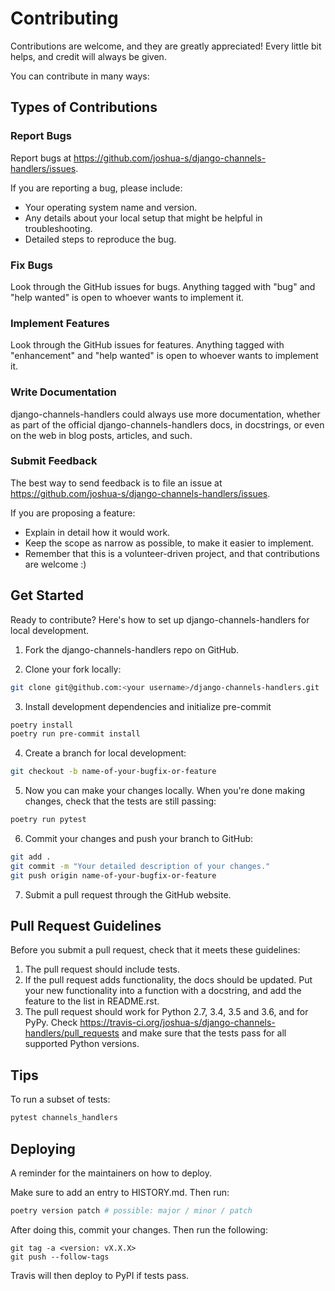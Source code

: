 # Contributing

Contributions are welcome, and they are greatly appreciated! Every
little bit helps, and credit will always be given.

You can contribute in many ways:

## Types of Contributions

### Report Bugs

Report bugs at
<https://github.com/joshua-s/django-channels-handlers/issues>.

If you are reporting a bug, please include:
- Your operating system name and version.
- Any details about your local setup that might be helpful in troubleshooting.
- Detailed steps to reproduce the bug.

### Fix Bugs

Look through the GitHub issues for bugs. Anything tagged with "bug" and
"help wanted" is open to whoever wants to implement it.

### Implement Features

Look through the GitHub issues for features. Anything tagged with
"enhancement" and "help wanted" is open to whoever wants to implement
it.

### Write Documentation

django-channels-handlers could always use more documentation, whether as
part of the official django-channels-handlers docs, in docstrings, or
even on the web in blog posts, articles, and such.

### Submit Feedback

The best way to send feedback is to file an issue at
<https://github.com/joshua-s/django-channels-handlers/issues>.

If you are proposing a feature:
- Explain in detail how it would work.
- Keep the scope as narrow as possible, to make it easier to implement.
- Remember that this is a volunteer-driven project, and that contributions are welcome :)

## Get Started

Ready to contribute? Here's how to set up
django-channels-handlers for local
development.

1. Fork the django-channels-handlers repo on GitHub.

2. Clone your fork locally:
```bash
git clone git@github.com:<your username>/django-channels-handlers.git
```

3. Install development dependencies and initialize pre-commit
```bash
poetry install
poetry run pre-commit install
```

4. Create a branch for local development:
```bash
git checkout -b name-of-your-bugfix-or-feature
```
    
5. Now you can make your changes locally. When you're done making changes, check that the tests are still passing:
```bash
poetry run pytest
```

6. Commit your changes and push your branch to GitHub:
```bash
git add .
git commit -m "Your detailed description of your changes."
git push origin name-of-your-bugfix-or-feature
```

7. Submit a pull request through the GitHub website.

## Pull Request Guidelines

Before you submit a pull request, check that it meets these guidelines:
1. The pull request should include tests.
2. If the pull request adds functionality, the docs should be updated.
    Put your new functionality into a function with a docstring, and add
    the feature to the list in README.rst.
3. The pull request should work for Python 2.7, 3.4, 3.5 and 3.6, and
    for PyPy. Check
    <https://travis-ci.org/joshua-s/django-channels-handlers/pull_requests>
    and make sure that the tests pass for all supported Python versions.

## Tips

To run a subset of tests:
```bash
pytest channels_handlers
```

## Deploying

A reminder for the maintainers on how to deploy.

Make sure to add an entry to HISTORY.md. Then run:
```bash
poetry version patch # possible: major / minor / patch
```

After doing this, commit your changes. Then run
the following:
```
git tag -a <version: vX.X.X>
git push --follow-tags
```

Travis will then deploy to PyPI if tests pass.
